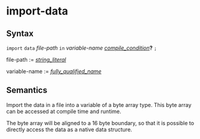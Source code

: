 # import-data

## Syntax

`import` `data` _file-path_ `in` _variable-name_ [_compile_condition_](compile_condition.md)__?__ `;`

file-path := [_string_literal_](string_literal.md)

variable-name := [_fully_qualified_name_](fully_qualified_name.md)

## Semantics

Import the data in a file into a variable of a byte array type.
This byte array can be accessed at compile time and runtime.

The byte array will be aligned to a 16 byte boundary, so that it is possible
to directly access the data as a native data structure.
